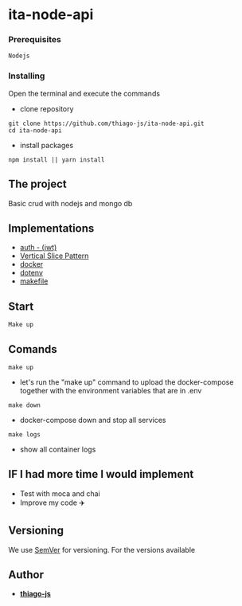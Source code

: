 # ita-node-api

### Prerequisites

```
Nodejs
```

### Installing

Open the terminal and execute the commands

-   clone repository

```
git clone https://github.com/thiago-js/ita-node-api.git
cd ita-node-api
```

-   install packages

```
npm install || yarn install
```

## The project

Basic crud with nodejs and mongo db

## Implementations

-   [auth - (jwt)](https://jwt.io/introduction/)
-   [Vertical Slice Pattern](https://jimmybogard.com/vertical-slice-architecture/)
-   [docker](https://www.docker.com/)
-   [dotenv](https://www.npmjs.com/package/dotenv)
-   [makefile](https://blog.pantuza.com/tutoriais/como-funciona-o-makefile)

## Start

```
Make up
```

## Comands

```
make up
```

-   let's run the "make up" command to upload the docker-compose together with the environment variables that are in .env

```
make down
```

-   docker-compose down and stop all services

```
make logs
```

-   show all container logs

## IF I had more time I would implement

-   Test with moca and chai
-   Improve my code :airplane:

## Versioning

We use [SemVer](http://semver.org/) for versioning. For the versions available

## Author

-   [**thiago-js**](https://github.com/thiago-js)
